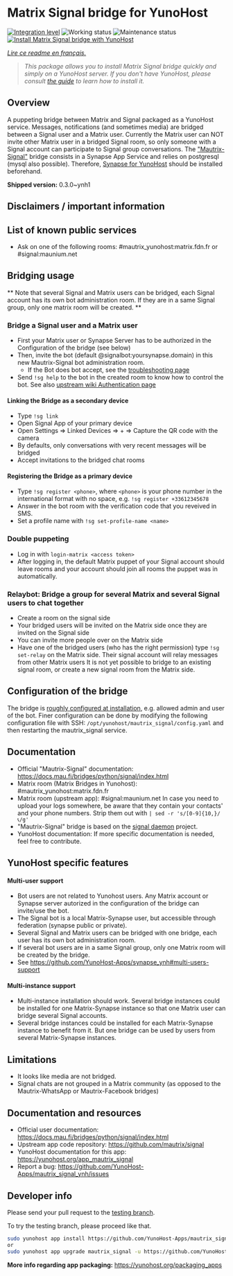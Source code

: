 <!--
N.B.: This README was automatically generated by https://github.com/YunoHost/apps/tree/master/tools/README-generator
It shall NOT be edited by hand.
-->

# Matrix Signal bridge for YunoHost

[![Integration level](https://dash.yunohost.org/integration/mautrix_signal.svg)](https://dash.yunohost.org/appci/app/mautrix_signal) ![Working status](https://ci-apps.yunohost.org/ci/badges/mautrix_signal.status.svg) ![Maintenance status](https://ci-apps.yunohost.org/ci/badges/mautrix_signal.maintain.svg)  
[![Install Matrix Signal bridge with YunoHost](https://install-app.yunohost.org/install-with-yunohost.svg)](https://install-app.yunohost.org/?app=mautrix_signal)

*[Lire ce readme en français.](./README_fr.md)*

> *This package allows you to install Matrix Signal bridge quickly and simply on a YunoHost server.
If you don't have YunoHost, please consult [the guide](https://yunohost.org/#/install) to learn how to install it.*

## Overview

A puppeting bridge between Matrix and Signal packaged as a YunoHost service. Messages, notifications (and sometimes media) are bridged between a Signal user and a Matrix user. Currently the Matrix user can NOT invite other Matrix user in a bridged Signal room, so only someone with a Signal account can participate to Signal group conversations. The ["Mautrix-Signal"](https://docs.mau.fi/bridges/python/signal/index.html) bridge consists in a Synapse App Service and relies on postgresql (mysql also possible). Therefore, [Synapse for YunoHost](https://github.com/YunoHost-Apps/synapse_ynh) should be installed beforehand.


**Shipped version:** 0.3.0~ynh1
## Disclaimers / important information

## List of known public services

* Ask on one of the following rooms: #mautrix_yunohost:matrix.fdn.fr or #signal:maunium.net

## Bridging usage
** Note that several Signal and Matrix users can be bridged, each Signal account has its own bot administration room. If they are in a same Signal group, only one matrix room will be created. **

### Bridge a Signal user and a Matrix user
* First your Matrix user or Synapse Server has to be authorized in the Configuration of the bridge (see below)
* Then, invite the bot (default @signalbot:yoursynapse.domain) in this new Mautrix-Signal bot administration room.
  * If the Bot does bot accept, see the [troubleshooting page](https://docs.mau.fi/bridges/general/troubleshooting.html)
* Send ``!sg help`` to the bot in the created room to know how to control the bot.
See also [upstream wiki Authentication page](https://docs.mau.fi/bridges/python/signal/authentication.html)

#### Linking the Bridge as a secondary device
* Type ``!sg link``
* Open Signal App of your primary device
* Open Settings => Linked Devices => + => Capture the QR code with the camera
* By defaults, only conversations with very recent messages will be bridged
* Accept invitations to the bridged chat rooms

#### Registering the Bridge as a primary device
* Type ``!sg register <phone>``, where ``<phone>`` is your phone number in the international format with no space, e.g. ``!sg register +33612345678``
* Answer in the bot room with the verification code that you reveived in SMS.
* Set a profile name with ``!sg set-profile-name <name>``

### Double puppeting
* Log in with ``login-matrix <access token>``
* After logging in, the default Matrix puppet of your Signal account should leave rooms and your account should join all rooms the puppet was in automatically.


### Relaybot: Bridge a group for several Matrix and several Signal users to chat together
* Create a room on the signal side
* Your bridged users will be invited on the Matrix side once they are invited on the Signal side
* You can invite more people over on the Matrix side
* Have one of the bridged users (who has the right permission) type `!sg set-relay` on the Matrix side. Their signal account will relay messages from other Matrix users
It is not yet possible to bridge to an existing signal room, or create a new signal room from the Matrix side.

## Configuration of the bridge

The bridge is [roughly configured at installation](https://github.com/YunoHost-Apps/mautrix_signal_ynh/blob/master/conf/config.yaml), e.g. allowed admin and user of the bot. Finer configuration can be done by modifying the
following configuration file with SSH: 
```/opt/yunohost/mautrix_signal/config.yaml```
and then restarting the mautrix_signal service.

## Documentation

 * Official "Mautrix-Signal" documentation: https://docs.mau.fi/bridges/python/signal/index.html
 * Matrix room (Matrix Bridges in Yunohost): #mautrix_yunohost:matrix.fdn.fr
 * Matrix room (upstream app): #signal:maunium.net
In case you need to upload your logs somewhere, be aware that they contain your contacts' and your phone numbers. Strip them out with 
``| sed -r 's/[0-9]{10,}/📞/g' ``
 * "Mautrix-Signal" bridge is based on the [signal daemon](https://gitlab.com/signald/signald) project.
 * YunoHost documentation: If more specific documentation is needed, feel free to contribute.

## YunoHost specific features

#### Multi-user support

* Bot users are not related to Yunohost users. Any Matrix account or Synapse server autorized in the configuration of the bridge can invite/use the bot. 
* The Signal bot is a local Matrix-Synapse user, but accessible through federation (synapse public or private).
* Several Signal and Matrix users can be bridged with one bridge, each user has its own bot administration room. 
* If several bot users are in a same Signal group, only one Matrix room will be created by the bridge.
* See https://github.com/YunoHost-Apps/synapse_ynh#multi-users-support

#### Multi-instance support

* Multi-instance installation should work. Several bridge instances could be installed for one Matrix-Synapse instance so that one Matrix user can bridge several Signal accounts. 
* Several bridge instances could be installed for each Matrix-Synapse instance to benefit from it. But one bridge can be used by users from several Matrix-Synapse instances.

## Limitations

* It looks like media are not bridged. 
* Signal chats are not grouped in a Matrix community (as opposed to the Mautrix-WhatsApp or Mautrix-Facebook bridges)

## Documentation and resources

* Official user documentation: <https://docs.mau.fi/bridges/python/signal/index.html>
* Upstream app code repository: <https://github.com/mautrix/signal>
* YunoHost documentation for this app: <https://yunohost.org/app_mautrix_signal>
* Report a bug: <https://github.com/YunoHost-Apps/mautrix_signal_ynh/issues>

## Developer info

Please send your pull request to the [testing branch](https://github.com/YunoHost-Apps/mautrix_signal_ynh/tree/testing).

To try the testing branch, please proceed like that.

``` bash
sudo yunohost app install https://github.com/YunoHost-Apps/mautrix_signal_ynh/tree/testing --debug
or
sudo yunohost app upgrade mautrix_signal -u https://github.com/YunoHost-Apps/mautrix_signal_ynh/tree/testing --debug
```

**More info regarding app packaging:** <https://yunohost.org/packaging_apps>
